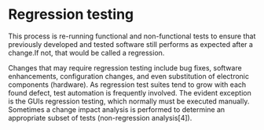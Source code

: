 # Regression testing 
This process is re-running functional and non-functional tests to ensure that previously developed and tested software still performs as expected after a change.If not, that would be called a regression.

Changes that may require regression testing include bug fixes, software enhancements, configuration changes, and even substitution of electronic components (hardware). As regression test suites tend to grow with each found defect, test automation is frequently involved. The evident exception is the GUIs regression testing, which normally must be executed manually. Sometimes a change impact analysis is performed to determine an appropriate subset of tests (non-regression analysis[4]).
